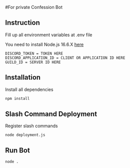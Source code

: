 #For private Confession Bot

## Instruction

Fill up all environment variables at .env file

You need to install Node.js 16.6.X [here](https://nodejs.org/en/)


```
DISCORD_TOKEN = TOKEN HERE
DISCORD_APPLICATION_ID = CLIENT OR APPLICATION ID HERE
GUILD_ID = SERVER ID HERE
```

## Installation

Install all dependencies

```bash
npm install
```

## Slash Command Deployment

Register slash commands

```
node deployment.js
```

## Run Bot

```
node .
```

